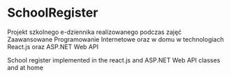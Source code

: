 # SchoolRegister
Projekt szkolnego e-dziennika realizowanego podczas zajęć Zaawansowane Programowanie Internetowe  oraz w domu w technologiach React.js oraz ASP.NET Web API


School register implemented in the react.js and ASP.NET Web API classes and at home
